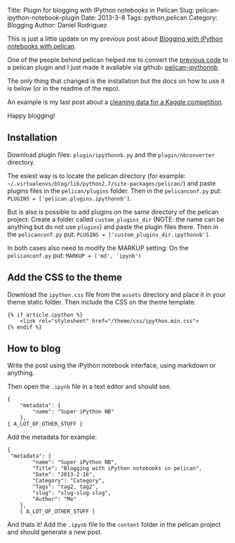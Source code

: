 Title: Plugin for blogging with IPython notebooks in Pelican
Slug: pelican-ipython-notebook-plugin
Date: 2013-3-8
Tags: python,pelican
Category: Blogging
Author: Daniel Rodriguez

This is just a little update on my previous post about [Blogging with iPython notebooks with pelican]({filename}../02/blogging-pelican-ipython-notebook.md).

One of the people behind pelican helped me to convert the [previous code]({filename}../02/blogging-pelican-ipython-notebook.md) to a pelican plugin and I just made it available via github: [pelican-ipythonnb](https://github.com/danielfrg/pelican-ipythonnb).

The only thing that changed is the installation but the docs on how to use it is below (or in the readme of the repo).

An example is my last post about a [cleaning data for a Kaggle competition]({filename}kaggle-bulldozers-clean.ipynb).

Happy blogging!

## Installation

Download plugin files: `plugin/ipythonnb.py` and the `plugin/nbconverter` directory.

The esiest way is to locate the pelican directory (for example: `~/.virtualenvs/blog/lib/python2.7/site-packages/pelican/`) and paste plugins files in the `pelican/plugins` folder.
Then in the `pelicanconf.py` put: `PLUGINS = ['pelican.plugins.ipythonnb']`.

But is also is possible to add plugins on the same directory of the pelican project:
Create a folder called `custom_plugins_dir` (NOTE: the name can be anything but do not use `plugins`) and paste the plugin files there.
Then in the `pelicanconf.py` put: `PLUGINS = ['custom_plugins_dir.ipythonnb']`.

In both cases also need to modify the MARKUP setting: On the `pelicanconf.py` put: `MARKUP = ('md', 'ipynb')`

## Add the CSS to the theme

Download the `ipython.css` file from the `assets` directory and place it in your theme static folder. Then include the CSS on the theme template:

```
{% if article.ipython %}
    <link rel="stylesheet" href="/theme/css/ipython.min.css">
{% endif %}
```

## How to blog

Write the post using the iPython notebook interface, using markdown or anything.

Then open the `.ipynb` file in a text editor and should see.

```
{
    "metadata": {
        "name": "Super iPython NB"
    },
{ A_LOT_OF_OTHER_STUFF }
```

Add the metadata for example:

```
{
 "metadata": {
        "name": "Super iPython NB",
        "Title": "Blogging with iPython notebooks in pelican",
        "Date": "2013-2-16",
        "Category": "Category",
        "Tags": "tag2, tag2",
        "slug": "slug-slug-slug",
        "Author": "Me"
    },
    { A_LOT_OF_OTHER_STUFF }
```

And thats it! Add the `.ipynb` file to the `content` folder in the pelican project and should generate a new post.
